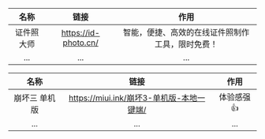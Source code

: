 |    名称    |         链接         |                       作用                       |
| :--------: | :------------------: | :----------------------------------------------: |
| 证件照大师 | https://id-photo.cn/ | 智能，便捷、高效的在线证件照制作工具，限时免费！ |
|    ...     |         ...          |                       ...                        |

|     名称      |                   链接                    |   作用    |
| :-----------: | :---------------------------------------: | :-------: |
| 崩坏三 单机版 | https://miui.ink/崩坏3-单机版-本地一键端/ | 体验感强👍 |
|      ...      |                    ...                    |    ...    |

